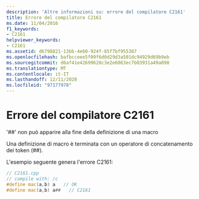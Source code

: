 ```yaml
---
description: 'Altre informazioni su: errore del compilatore C2161'
title: Errore del compilatore C2161
ms.date: 11/04/2016
f1_keywords:
- C2161
helpviewer_keywords:
- C2161
ms.assetid: d6798821-13bb-4e60-924f-85f7bf955387
ms.openlocfilehash: bafbcceee5f09f6d0d29d3a501dc94929d69b9eb
ms.sourcegitcommit: d6af41e42699628c3e2e6063ec7b03931a49a098
ms.translationtype: MT
ms.contentlocale: it-IT
ms.lasthandoff: 12/11/2020
ms.locfileid: "97177978"
---
```

# <a name="compiler-error-c2161"></a>Errore del compilatore C2161

'##' non può apparire alla fine della definizione di una macro

Una definizione di macro è terminata con un operatore di concatenamento dei token (##).

L'esempio seguente genera l'errore C2161:

```cpp
// C2161.cpp
// compile with: /c
#define mac(a,b) a   // OK
#define mac(a,b) a##   // C2161
```
